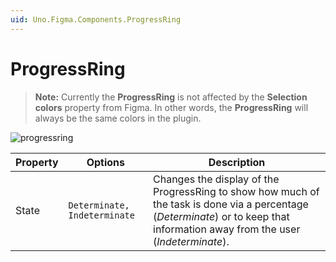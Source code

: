 ```yaml
---
uid: Uno.Figma.Components.ProgressRing
---
```


# ProgressRing

> **Note:** Currently the **ProgressRing** is not affected by the **Selection colors** property from Figma. In other words, the **ProgressRing** will always be the same colors in the plugin.

![progressring](./images/progressring.png)

| Property | Options                      | Description                                                  |
| -------- | ---------------------------- | ------------------------------------------------------------ |
| State    | `Determinate, Indeterminate` | Changes the display of the ProgressRing to show how much of the task is done via a percentage (*Determinate*) or to keep that information away from the user (*Indeterminate*). |

